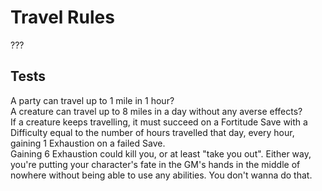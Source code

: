 # Travel Rules 
???

## Tests
A party can travel up to 1 mile in 1 hour? <br>
A creature can travel up to 8 miles in a day without any averse effects? <br>
If a creature keeps travelling, it must succeed on a Fortitude Save with a Difficulty equal to the number of hours travelled that day, every hour, gaining 1 Exhaustion on a failed Save. <br>
Gaining 6 Exhaustion could kill you, or at least "take you out". Either way, you're putting your character's fate in the GM's hands in the middle of nowhere without being able to use any abilities. You don't wanna do that.